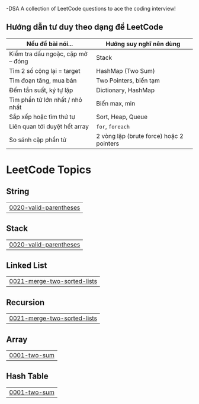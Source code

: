 -DSA
A collection of LeetCode questions to ace the coding interview! 


## Hướng dẫn tư duy theo dạng đề LeetCode

| Nếu đề bài nói...                           | Hướng suy nghĩ nên dùng                   |
|--------------------------------------------|-------------------------------------------|
| Kiểm tra dấu ngoặc, cặp mở – đóng          | Stack                                     |
| Tìm 2 số cộng lại = target                  | HashMap (Two Sum)                         |
| Tìm đoạn tăng, mua bán                     | Two Pointers, biến tạm                    |
| Đếm tần suất, ký tự lặp                     | Dictionary, HashMap                       |
| Tìm phần tử lớn nhất / nhỏ nhất             | Biến max, min                             |
| Sắp xếp hoặc tìm thứ tự                     | Sort, Heap, Queue                         |
| Liên quan tới duyệt hết array               | `for`, `foreach`                          |
| So sánh cặp phần tử                         | 2 vòng lặp (brute force) hoặc 2 pointers  |


<!---LeetCode Topics Start-->
# LeetCode Topics
## String
|  |
| ------- |
| [0020-valid-parentheses](https://github.com/MNTuas/https-github.com-MNTuas-DSA/tree/master/0020-valid-parentheses) |
## Stack
|  |
| ------- |
| [0020-valid-parentheses](https://github.com/MNTuas/https-github.com-MNTuas-DSA/tree/master/0020-valid-parentheses) |
## Linked List
|  |
| ------- |
| [0021-merge-two-sorted-lists](https://github.com/MNTuas/https-github.com-MNTuas-DSA/tree/master/0021-merge-two-sorted-lists) |
## Recursion
|  |
| ------- |
| [0021-merge-two-sorted-lists](https://github.com/MNTuas/https-github.com-MNTuas-DSA/tree/master/0021-merge-two-sorted-lists) |
## Array
|  |
| ------- |
| [0001-two-sum](https://github.com/MNTuas/https-github.com-MNTuas-DSA/tree/master/0001-two-sum) |
## Hash Table
|  |
| ------- |
| [0001-two-sum](https://github.com/MNTuas/https-github.com-MNTuas-DSA/tree/master/0001-two-sum) |
<!---LeetCode Topics End-->
